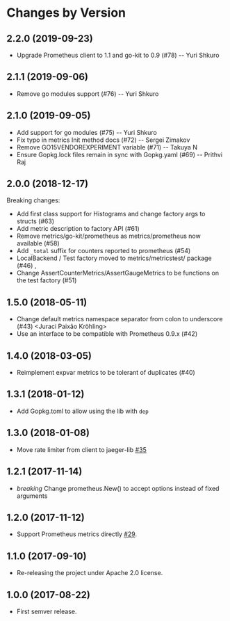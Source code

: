 Changes by Version
==================

2.2.0 (2019-09-23)
------------------

- Upgrade Prometheus client to 1.1 and go-kit to 0.9 (#78) -- Yuri Shkuro


2.1.1 (2019-09-06)
------------------

- Remove go modules support (#76) -- Yuri Shkuro


2.1.0 (2019-09-05)
------------------

- Add support for go modules (#75) -- Yuri Shkuro
- Fix typo in metrics Init method docs (#72) -- Sergei Zimakov
- Remove GO15VENDOREXPERIMENT variable (#71) -- Takuya N
- Ensure Gopkg.lock files remain in sync with Gopkg.yaml (#69) -- Prithvi Raj


2.0.0 (2018-12-17)
------------------

Breaking changes:
- Add first class support for Histograms and change factory args to structs (#63) <Gary Brown>
- Add metric description to factory API (#61) <Gary Brown>
- Remove metrics/go-kit/prometheus as metrics/prometheus now available (#58) <Gary Brown>
- Add `_total` suffix for counters reported to prometheus (#54) <Gary Brown>
- LocalBackend / Test factory moved to metrics/metricstest/ package (#46) <Patrick Ohly>,
- Change AssertCounterMetrics/AssertGaugeMetrics to be functions on the test factory (#51) <Yuri Shkuro>


1.5.0 (2018-05-11)
------------------

- Change default metrics namespace separator from colon to underscore (#43) <Juraci Paixão Kröhling>
- Use an interface to be compatible with Prometheus 0.9.x (#42) <Pavel Nikolov>


1.4.0 (2018-03-05)
------------------

- Reimplement expvar metrics to be tolerant of duplicates (#40)


1.3.1 (2018-01-12)
-------------------

- Add Gopkg.toml to allow using the lib with `dep`


1.3.0 (2018-01-08)
------------------

- Move rate limiter from client to jaeger-lib [#35](https://github.com/jaegertracing/jaeger-lib/pull/35)


1.2.1 (2017-11-14)
------------------

- *breaking* Change prometheus.New() to accept options instead of fixed arguments


1.2.0 (2017-11-12)
------------------

- Support Prometheus metrics directly [#29](https://github.com/jaegertracing/jaeger-lib/pull/29).


1.1.0 (2017-09-10)
------------------

- Re-releasing the project under Apache 2.0 license.


1.0.0 (2017-08-22)
------------------

- First semver release.
